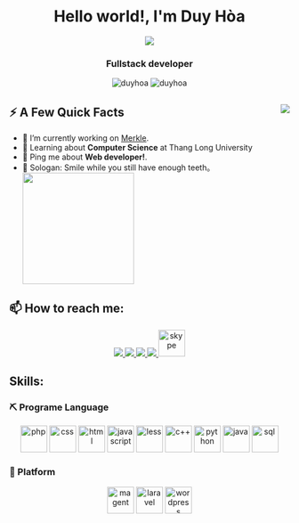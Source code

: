 <h1 align="center">Hello world!, I'm Duy Hòa</h1>
<p align="center"><img src="https://img.icons8.com/color/48/000000/vietnam-circular.png"/></p>
<h3 align="center">Fullstack developer</h3>
<p align="center"> <img src="https://komarev.com/ghpvc/?username=duyhoa" alt="duyhoa" /> <img src="https://badges.pufler.dev/repos/DuyHoa" alt="duyhoa" /> </p>
<div>
<img align="right" src="https://media1.giphy.com/media/13HgwGsXF0aiGY/giphy.gif" />
<h2>⚡️ A Few Quick Facts</h2>
<ul align="left">
<li>🔭 I’m currently working on <a href="https://www.merkleinc.com/">Merkle</a>.</li>
<li>🧐 Learning about <strong>Computer Science</strong> at Thang Long University</li>
<li>💬 Ping me about <strong>Web developer!</strong>.</li>
<li>🎉 Sologan: Smile while you still have enough teeth。</li>
<img align='center' src='https://user-images.githubusercontent.com/5713670/87202985-820dcb80-c2b6-11ea-9f56-7ec461c497c3.gif' width='200'>
</ul>
</div>

## 📫 How to reach me:

<p align="center">
  <a href="https://www.linkedin.com/in/hoa-nguyen-5663a8219/" target="_blank">
    <img src="https://img.icons8.com/fluent/48/000000/linkedin.png"/>
  </a>
  <a href="https://www.facebook.com/hoa.nguyenduy.359/" alt="Facebook">
    <img src="https://img.icons8.com/fluent/48/000000/facebook-new.png" target="_blank" />
  </a> 
  <a href="https://github.com/DuyHoa" alt="Github">
    <img src="https://img.icons8.com/fluent/48/000000/github.png"/>
  </a> 
  <a href="mailto:ndh.duyhoa.97@gmail.com" alt="Email">
    <img src="https://img.icons8.com/fluent/48/000000/mailing.png"/>
  </a>
  <a href="live:ndh.duyhoa.97">
    <img src="https://img.icons8.com/color/96/undefined/skype--v1.png" titl alt="skype" width="48" height="48"/>
   </a>
</p>


## Skills:

<h3>⛏ Programe Language</h2>
<p align="center">
  <img src="https://img.icons8.com/external-flaticons-lineal-color-flat-icons/64/undefined/external-php-web-development-flaticons-lineal-color-flat-icons.png" alt="php" width="48" height="48"/>
  <img src="https://img.icons8.com/external-flaticons-lineal-color-flat-icons/64/undefined/external-css-web-development-flaticons-lineal-color-flat-icons.png" alt="css" width="48" height="48"/>
  <img src="https://img.icons8.com/external-flaticons-lineal-color-flat-icons/64/undefined/external-html-web-development-flaticons-lineal-color-flat-icons.png" alt="html" width="48" height="48"/>
  <img src="https://img.icons8.com/external-flaticons-lineal-color-flat-icons/64/undefined/external-java-script-web-development-flaticons-lineal-color-flat-icons.png" alt="javascript" width="48" height="48"/>
  <img src="https://encrypted-tbn0.gstatic.com/images?q=tbn:ANd9GcRAIRpXaP0rLfgN4qQXndGACFnLE3ZwGrfK0g_nBjel99fsWHR0ij9bZiU60foZAo70ArA&usqp=CAU" alt="less" width="48"/>
  <img src="https://img.icons8.com/color/96/undefined/c-plus-plus.png" alt="c++" width="48" height="48"/>
  <img src="https://img.icons8.com/color/96/undefined/python--v1.png" alt="python" width="48" height="48"/>
  <img src="https://img.icons8.com/color/96/undefined/java-coffee-cup-logo--v1.png" alt="java" width="48" height="48"/>
  <img src="https://img.icons8.com/external-soft-fill-juicy-fish/60/undefined/external-sql-coding-and-development-soft-fill-soft-fill-juicy-fish.png" alt="sql" width="48" height="48"/>
</p>
<h3>🚜 Platform</h2>
<p align="center">
  <img src="https://img.icons8.com/color/96/undefined/magento.png" alt="magent" width="48" height="48"/> 
  <img src="https://img.icons8.com/fluency/48/undefined/laravel.png" alt="laravel" width="48" height="48"/>
  <img src="https://img.icons8.com/color/48/000000/wordpress.png"  alt="wordpress" width="48" height="48"/>
</p>

